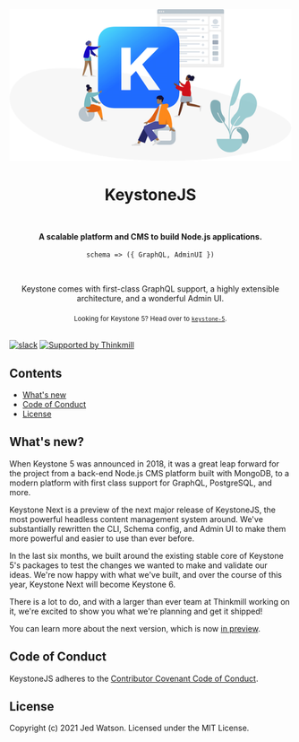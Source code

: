<div align="center">
  <img src="website/static/readme-header.png" width="557">
  <h1>KeystoneJS</h1>
  <br>
  <p><b>A scalable platform and CMS to build Node.js applications.</b></p>
  <p><code>schema => ({ GraphQL, AdminUI })</code></p>
  <br>
  <p>Keystone comes with first-class GraphQL support, a highly extensible architecture, and a wonderful Admin UI.</p>
  <sub>Looking for Keystone 5? Head over to <a href="https://github.com/keystonejs/keystone-5"><code>keystone-5</code></a>.</sub>
  <br>
</div>
<br>

[![slack](https://keystone-community.now.sh//badge.svg)](https://keystone-community.now.sh/)
[![Supported by Thinkmill](https://thinkmill.github.io/badge/heart.svg)](http://thinkmill.com.au/?utm_source=github&utm_medium=badge&utm_campaign=react-select)

## Contents

- [What's new](#whats-new)
- [Code of Conduct](#code-of-conduct)
- [License](#license)

## What's new?

When Keystone 5 was announced in 2018, it was a great leap forward for the project from a back-end Node.js CMS platform built with MongoDB, to a modern platform with first class support for GraphQL, PostgreSQL, and more.

Keystone Next is a preview of the next major release of KeystoneJS, the most powerful headless content management system around. We've substantially rewritten the CLI, Schema config, and Admin UI to make them more powerful and easier to use than ever before.

In the last six months, we built around the existing stable core of Keystone 5's packages to test the changes we wanted to make and validate our ideas. We're now happy with what we've built, and over the course of this year, Keystone Next will become Keystone 6.

There is a lot to do, and with a larger than ever team at Thinkmill working on it, we're excited to show you what we're planning and get it shipped!

You can learn more about the next version, which is now [in preview](https://next.keystonejs.com/roadmap).

<!-- ## Getting Started -->
<!-- TBC -->

<!-- ## Documentation -->
<!-- TBC -->

<!-- ## Version control -->
<!-- TBC -->

<!-- ## Contributing -->
<!-- TBC -->

<!-- ### Demo Projects -->
<!-- TBC -->

<!-- ### Development Practices -->
<!-- TBC -->

<!-- ### Setup -->
<!-- TBC -->

<!-- ### Testing -->
<!-- TBC -->

<!-- ### Unit Tests -->
<!-- TBC -->

<!-- ### End-to-End Tests -->
<!-- TBC -->

## Code of Conduct

KeystoneJS adheres to the [Contributor Covenant Code of Conduct](/code-of-conduct.md).

## License

Copyright (c) 2021 Jed Watson. Licensed under the MIT License.
